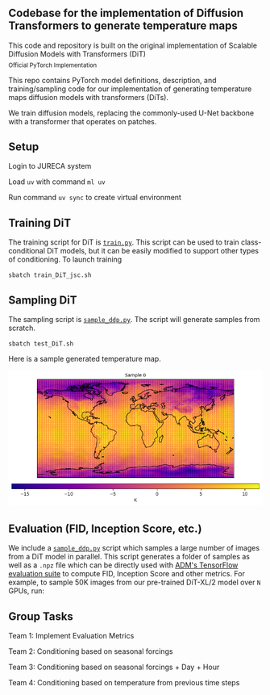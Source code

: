 ## Codebase for the implementation of Diffusion Transformers to generate temperature maps

This code and repository is built on the original implementation of Scalable Diffusion Models with Transformers (DiT)<br><sub>Official PyTorch Implementation</sub>

This repo contains PyTorch model definitions, description, and training/sampling code for our implementation of generating temperature maps 
diffusion models with transformers (DiTs).


We train diffusion models, replacing the commonly-used U-Net backbone with a transformer that operates on 
patches. 


## Setup

Login to JURECA system

Load `uv` with command `ml uv`

Run command `uv sync` to create virtual environment

## Training DiT

The training script for DiT is  [`train.py`](train.py). This script can be used to train class-conditional 
DiT models, but it can be easily modified to support other types of conditioning. To launch training

```
sbatch train_DiT_jsc.sh

```
## Sampling DiT

The sampling script is [`sample_ddp.py`](sample_ddp.py). The script will generate samples from scratch. 

```
sbatch test_DiT.sh
```
Here is a sample generated temperature map.

![sample 1](samples/sample_rank0_batch0_0.png)

## Evaluation (FID, Inception Score, etc.)

We include a [`sample_ddp.py`](sample_ddp.py) script which samples a large number of images from a DiT model in parallel. This script 
generates a folder of samples as well as a `.npz` file which can be directly used with [ADM's TensorFlow
evaluation suite](https://github.com/openai/guided-diffusion/tree/main/evaluations) to compute FID, Inception Score and
other metrics. For example, to sample 50K images from our pre-trained DiT-XL/2 model over `N` GPUs, run:

## Group Tasks

Team 1: Implement Evaluation Metrics

Team 2: Conditioning based on seasonal forcings 

Team 3: Conditioning based on seasonal forcings + Day + Hour

Team 4: Conditioning based on temperature from previous time steps

